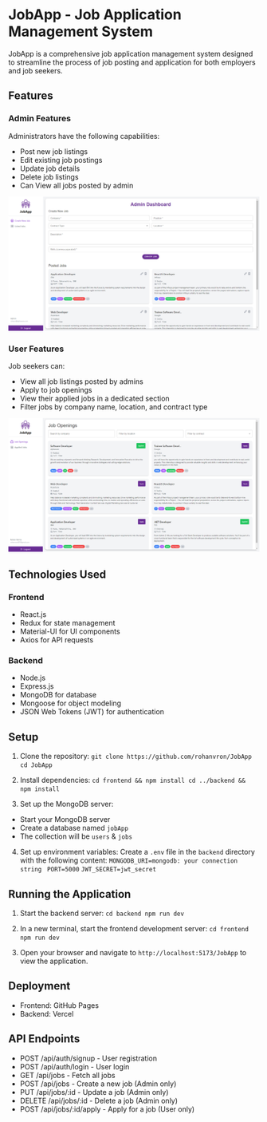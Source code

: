 # JobApp - Job Application Management System

JobApp is a comprehensive job application management system designed to streamline the process of job posting and application for both employers and job seekers.

## Features

### Admin Features

Administrators have the following capabilities:

- Post new job listings
- Edit existing job postings
- Update job details
- Delete job listings
- Can View all jobs posted by admin

<p align="center">
  <img src="./frontend/src/assets/admindashboard.png" alt="UI Screenshot">
</p>

### User Features

Job seekers can:

- View all job listings posted by admins
- Apply to job openings
- View their applied jobs in a dedicated section
- Filter jobs by company name, location, and contract type

<p align="center">
  <img src="./frontend/src/assets/userdashboard.png" alt="UI Screenshot">
</p>

## Technologies Used

### Frontend
- React.js
- Redux for state management
- Material-UI for UI components
- Axios for API requests

### Backend
- Node.js
- Express.js
- MongoDB for database
- Mongoose for object modeling
- JSON Web Tokens (JWT) for authentication

## Setup

1. Clone the repository:
```git clone https://github.com/rohanvron/JobApp```
```cd JobApp```

2. Install dependencies:
```cd frontend && npm install cd ../backend && npm install```


3. Set up the MongoDB server:
- Start your MongoDB server
- Create a database named `jobApp`
- The collection will be `users` & `jobs` 

4. Set up environment variables:
Create a `.env` file in the `backend` directory with the following content:
`MONGODB_URI=mongodb: your connection string `
`PORT=5000`
`JWT_SECRET=jwt_secret`


## Running the Application

1. Start the backend server:
```cd backend npm run dev```


2. In a new terminal, start the frontend development server:
```cd frontend npm run dev```


3. Open your browser and navigate to `http://localhost:5173/JobApp` to view the application.

## Deployment

- Frontend: GitHub Pages
- Backend: Vercel

## API Endpoints

- POST /api/auth/signup - User registration
- POST /api/auth/login - User login
- GET /api/jobs - Fetch all jobs
- POST /api/jobs - Create a new job (Admin only)
- PUT /api/jobs/:id - Update a job (Admin only)
- DELETE /api/jobs/:id - Delete a job (Admin only)
- POST /api/jobs/:id/apply - Apply for a job (User only)

